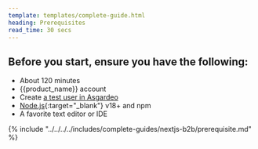```yaml
---
template: templates/complete-guide.html
heading: Prerequisites
read_time: 30 secs
---
```


## Before you start, ensure you have the following:

* About 120 minutes
* {{product_name}} account
* Create [a test user in Asgardeo](https://wso2.com/asgardeo/docs/guides/users/manage-users/#onboard-users)
* [Node.js](https://nodejs.org/en/download/package-manager){:target="_blank"} v18+ and npm
* A favorite text editor or IDE

{% include "../../../../includes/complete-guides/nextjs-b2b/prerequisite.md" %}